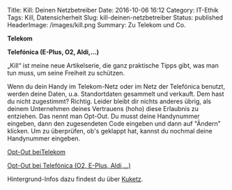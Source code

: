 Title: Kill: Deinen Netzbetreiber
Date: 2016-10-06 16:12
Category: IT-Ethik
Tags: Kill, Datensicherheit
Slug: kill-deinen-netzbetreiber
Status: published
HeaderImage: /images/kill.png
Summary: Zu Telekom und Co.

**Telekom**

**Telefónica (E-Plus, O2, Aldi,...)**<!--more-->

„Kill“ ist meine neue Artikelserie, die ganz praktische Tipps gibt, was
man tun muss, um seine Freiheit zu schützen.

Wenn du dein Handy im Telekom-Netz oder im Netz der Telefónica benutzt,
werden deine Daten, u.a. Standortdaten gesammelt und verkauft. Dem hast
du nicht zugestimmt? Richtig. Leider bleibt dir nichts anderes übrig,
als deinem Unternehmen deines Vertrauens (hoho) diese Erlaubnis zu
entziehen. Das nennt man Opt-Out. Du musst deine Handynummer eingeben,
dann den zugesendeten Code eingeben und dann auf "Ändern" klicken. Um zu
überprüfen, ob's geklappt hat, kannst du nochmal deine Handynummer
eingeben.

[Opt-Out  beiTelekom](https://www.optout-service.telekom-dienste.de/public/anmeldung.jsp)

[Opt-Out bei Telefónica (O2, E-Plus, Aldi,...)](https://www.telefonica.de/dap/selbst-entscheiden.html)

Hintergrund-Infos dazu findest du über
[Kuketz](https://www.kuketz-blog.de/opt-out-telefonica-vermarktet-bewegungsdaten/).
